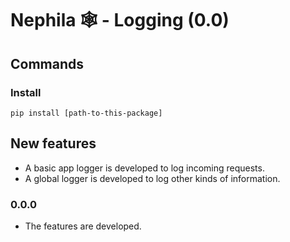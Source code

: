 # Nephila &#128376; - Logging (0.0)

## Commands

### Install

```
pip install [path-to-this-package]
```

## New features

- A basic app logger is developed to log incoming requests.
- A global logger is developed to log other kinds of information.

### 0.0.0

- The features are developed.